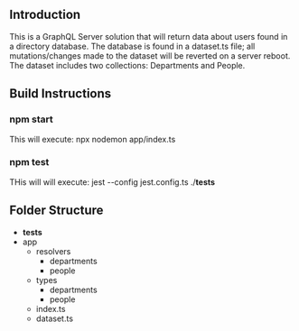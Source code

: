 ## Introduction

This is a GraphQL Server solution that will return data about users found in a directory database.  The database is found in a dataset.ts file; all mutations/changes made to the dataset will be reverted on a server reboot.  The dataset includes two collections: Departments and People.

## Build Instructions
### npm start 
This will execute: npx nodemon app/index.ts 
### npm test
THis will will execute: jest --config jest.config.ts ./__tests__

## Folder Structure
- __tests__
- app
	- resolvers
		- departments
		- people
	- types
		- departments
		- people	
	- index.ts
	- dataset.ts